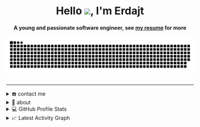 
<div align="center">
<h1 align="center">Hello <img width="35" src="https://user-images.githubusercontent.com/18350557/176309783-0785949b-9127-417c-8b55-ab5a4333674e.gif">, I'm Erdajt</h1>
<h4 align="center">A young and passionate software engineer, see <a href="https://erdajtsopjani.dev">my resume</a> for more</h4>
</div>

<div align="center">
  <a href="https://erdajtsopjani.dev/">
  <img  src="https://github.com/ErdajtSopjani/ErdajtSopjani/blob/main/assets/snake.svg"
       alt="snake" /></a>
</div>

-----
<details>
  <summary>☎️ contact me</summary>
<div>
  <samp>
    <h2 align="center">you can reach me by:</h2>
    <p align="center">
      <br/>
      <a href="mailto:erdajt.sopjani@bgt.school" target="blank"><img align="center"
         src="https://img.shields.io/badge/gmail-EA4335.svg?style=for-the-badge&logo=gmail&logoColor=white"
         alt="Erdajt" height="30"/></a>
    </p>
  <p align="center">
      <a href="https://instagram.com/erdajttsopjani" target="blank"><img align="center"
         src="https://img.shields.io/badge/instagram-%23E4405F.svg?style=for-the-badge&logo=Instagram&logoColor=white"
         alt="Erdajt" height="30"/></a>
      <a href="https://wa.me/+38344166493" target="blank"><img align="center"
         src="https://img.shields.io/badge/whatsapp-4B7F1.svg?style=for-the-badge&logo=whatsapp&logoColor=white"
         alt="Erdajt" height="30"/></a>
      <br>
    </p>
  </samp>
</div>
</details>

<details>
  <summary>🧮 about</summary>
<div>
<samp>
<h2 align="center">About this Account</h2>
 <p align="center">
<!--  <a href="https://github.com/ErdajtSopjani" target="blank"><img align="center" 
     src="https://komarev.com/ghpvc/?username=1999Erdajt&style=for-the-badge&label=PROFILE+VIEWS" height="25"
     alt="views count" /></a> -->
  <a href="https://erdajtsopjani.dev"><img align="center" 
     src="https://img.shields.io/website?down_message=offline&style=for-the-badge&up_message=online&url=https%3A%2F%2F1999azzar.github.io%2F1999AZZAR%2F" height="25"
     alt="website" /></a>
  </p>
  <p align="center">
  <a href="https://github.com/ErdajtSopjani" target="blank"><img align="center" 
     src="https://github.com/1999AZZAR/1999AZZAR/actions/workflows/pages/pages-build-deployment/badge.svg" height="25"
     alt="page built"/></a>
  </p>
 <p align="center">
  <a href="https://github.com/ErdajtSopjani" target="blank"><img align="center" 
     src="https://img.shields.io/github/license/1999AZZAR/1999AZZAR?color=purple&style=for-the-badge" height="25"
     alt="lisense" /></a>
  <a href="https://github.com/ErdajtSopjani"><img align="center"
     src="https://forthebadge.com/images/badges/works-on-my-machine.svg" height="25"
     alt="work on my machine" /></a>
 </p>
 </samp>
</div>
</details>
  
<details> 
  <summary>💻 GitHub Profile Stats</summary>
  <div>
  <samp>
    <h2 align="center"> Github stats </h2>
      <br/>
    <details open>
  <summary><h3>Languages</h3></summary>
            <p align="center">
        <a href="https://github.com/1999AZZAR/">
          <img src="https://github-readme-stats.vercel.app/api/top-langs/?username=ErdajtSopjani&langs_count=6&theme=gruvbox&layout=compact&hide_border=true"
          alt="ErdajtSopjani :: overall Top Langs " /></a>
      </p>
        <p align="center">
          <a href="https://github.com/ErdajtSopjani">
          <img width="45%" src="https://github-profile-summary-cards.vercel.app/api/cards/repos-per-language?username=erdajtsopjani&theme=gruvbox&layout=compact&hide_border=true"
          alt="ErdajtSopjani :: Top Langs by repo" />
          <img width="45%" src="https://github-profile-summary-cards.vercel.app/api/cards/most-commit-language?username=erdajtsopjani&theme=gruvbox&layout=compact&hide_border=true"
          alt="ErdajtSopjani :: Top Langs by commit" />
          </a>
        </p>
</details>
    <details open>
  <summary><h3>stasistic</h3></summary>
        <p align="center">
          <a href="https://github.com/ErdajtSopjani/">
          <img width="49.5%" src="https://github-readme-stats.vercel.app/api?username=ErdajtSopjani&show_icons=true&theme=gruvbox&hide_border=true" />
          <img width="49.5%" src="https://github-readme-streak-stats.herokuapp.com/?user=ErdajtSopjani&theme=gruvbox&hide_border=true" />
          </a>
       </p>
     <br>
     </samp>
  </div>    
</details>

<details>
  <summary>📈 Latest Activity Graph</summary>
  <samp>
  <br/>
  <h2 align="center">Latest Contribution</h2>
  <a href="https://github.com/ErdajtSopjani/github-readme-activity-graph">
    <img alt="Erdajt's Activity Graph" src="https://github-readme-activity-graph.vercel.app/graph?username=ErdajtSopjani&theme=github-compact&hide_border=true">
  </a>
<br/>
  </samp>
  </details>
